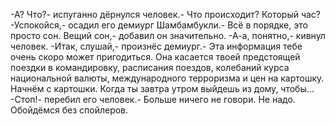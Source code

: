   -А? Что?- испуганно дёрнулся человек.- Что происходит? Который час?
-Успокойся,- осадил его демиург Шамбамбукли.- Всё в порядке, это просто сон. Вещий сон,- добавил он значительно.
-А-а, понятно,- кивнул человек.
-Итак, слушай,- произнёс демиург.- Эта информация тебе очень скоро может пригодиться. Она касается твоей предстоящей поездки в командировку, расписания поездов, колебаний курса национальной валюты, международного терроризма и цен на картошку. Начнём с картошки. Когда ты завтра утром выйдешь из дому, чтобы...
-Стоп!- перебил его человек.- Больше ничего не говори. Не надо. Обойдёмся без спойлеров.      